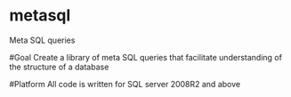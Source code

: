 # metasql
Meta SQL queries

#Goal
Create a library of meta SQL queries that facilitate understanding of the structure of a database

#Platform
All code is written for SQL server 2008R2 and above

